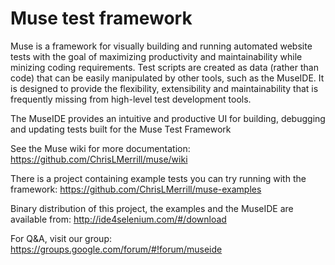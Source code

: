 # Muse test framework



Muse is a framework for visually building and running automated website tests with the goal of maximizing productivity and maintainability while minizing coding requirements. Test scripts are created as data (rather than code) that can be easily manipulated by other tools, such as the MuseIDE. It is designed to provide the flexibility, extensibility and maintainability that is frequently missing from high-level test development tools.

The MuseIDE provides an intuitive and productive UI for building, debugging and updating tests built for the Muse Test Framework

See the Muse wiki for more documentation: https://github.com/ChrisLMerrill/muse/wiki

There is a project containing example tests you can try running with the framework: https://github.com/ChrisLMerrill/muse-examples

Binary distribution of this project, the examples and the MuseIDE are available from: http://ide4selenium.com/#/download

For Q&A, visit our group: https://groups.google.com/forum/#!forum/museide


